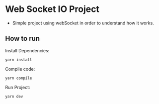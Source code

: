 # Web Socket IO Project

- Simple project using webSocket in order to understand how it works.

## How to run

Install Dependencies:

```
yarn install
```

Compile code:

```
yarn compile
```

Run Project:

```
yarn dev
```
